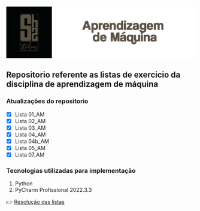 ![readme](etiqueta.png)

<h2>Repositorio referente as listas de exercicio da disciplina de aprendizagem de máquina </h2>

### Atualizações do repositorio
- [x] Lista 01_AM
- [x] Lista 02_AM
- [x] Lista 03_AM
- [x] Lista 04_AM
- [x] Lista 04b_AM
- [x] Lista 05_AM
- [x] Lista 07_AM

### Tecnologias utilizadas para implementação 
1. Python
2. PyCharm Profissional 2022.3.3

👉 [Resolução das listas](https://drive.google.com/drive/folders/1exszd8b56_D1dJc1LhvrFNNzTbpOOIjz?usp=sharing)
